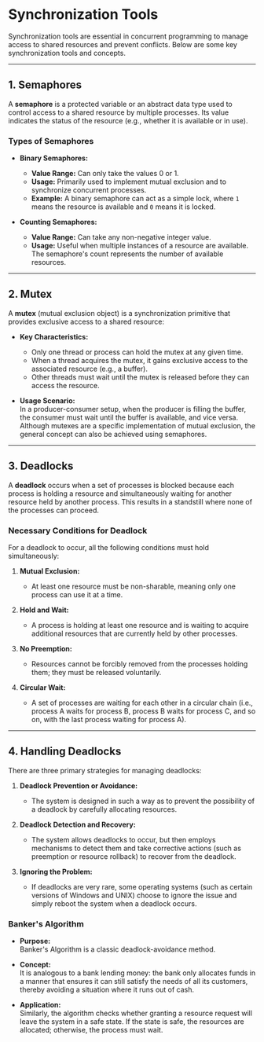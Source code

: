 # Synchronization Tools

Synchronization tools are essential in concurrent programming to manage access to shared resources and prevent conflicts. Below are some key synchronization tools and concepts.

---

## 1. Semaphores

A **semaphore** is a protected variable or an abstract data type used to control access to a shared resource by multiple processes. Its value indicates the status of the resource (e.g., whether it is available or in use).

### Types of Semaphores

- **Binary Semaphores:**  
  - **Value Range:** Can only take the values 0 or 1.  
  - **Usage:** Primarily used to implement mutual exclusion and to synchronize concurrent processes.  
  - **Example:** A binary semaphore can act as a simple lock, where `1` means the resource is available and `0` means it is locked.

- **Counting Semaphores:**  
  - **Value Range:** Can take any non-negative integer value.  
  - **Usage:** Useful when multiple instances of a resource are available. The semaphore's count represents the number of available resources.

---

## 2. Mutex

A **mutex** (mutual exclusion object) is a synchronization primitive that provides exclusive access to a shared resource:

- **Key Characteristics:**
  - Only one thread or process can hold the mutex at any given time.
  - When a thread acquires the mutex, it gains exclusive access to the associated resource (e.g., a buffer).  
  - Other threads must wait until the mutex is released before they can access the resource.
  
- **Usage Scenario:**  
  In a producer-consumer setup, when the producer is filling the buffer, the consumer must wait until the buffer is available, and vice versa. Although mutexes are a specific implementation of mutual exclusion, the general concept can also be achieved using semaphores.

---

## 3. Deadlocks

A **deadlock** occurs when a set of processes is blocked because each process is holding a resource and simultaneously waiting for another resource held by another process. This results in a standstill where none of the processes can proceed.

### Necessary Conditions for Deadlock

For a deadlock to occur, all the following conditions must hold simultaneously:

1. **Mutual Exclusion:**  
   - At least one resource must be non-sharable, meaning only one process can use it at a time.

2. **Hold and Wait:**  
   - A process is holding at least one resource and is waiting to acquire additional resources that are currently held by other processes.

3. **No Preemption:**  
   - Resources cannot be forcibly removed from the processes holding them; they must be released voluntarily.

4. **Circular Wait:**  
   - A set of processes are waiting for each other in a circular chain (i.e., process A waits for process B, process B waits for process C, and so on, with the last process waiting for process A).

---

## 4. Handling Deadlocks

There are three primary strategies for managing deadlocks:

1. **Deadlock Prevention or Avoidance:**  
   - The system is designed in such a way as to prevent the possibility of a deadlock by carefully allocating resources.
  
2. **Deadlock Detection and Recovery:**  
   - The system allows deadlocks to occur, but then employs mechanisms to detect them and take corrective actions (such as preemption or resource rollback) to recover from the deadlock.

3. **Ignoring the Problem:**  
   - If deadlocks are very rare, some operating systems (such as certain versions of Windows and UNIX) choose to ignore the issue and simply reboot the system when a deadlock occurs.

### Banker's Algorithm

- **Purpose:**  
  Banker's Algorithm is a classic deadlock-avoidance method.
  
- **Concept:**  
  It is analogous to a bank lending money: the bank only allocates funds in a manner that ensures it can still satisfy the needs of all its customers, thereby avoiding a situation where it runs out of cash.
  
- **Application:**  
  Similarly, the algorithm checks whether granting a resource request will leave the system in a safe state. If the state is safe, the resources are allocated; otherwise, the process must wait.
